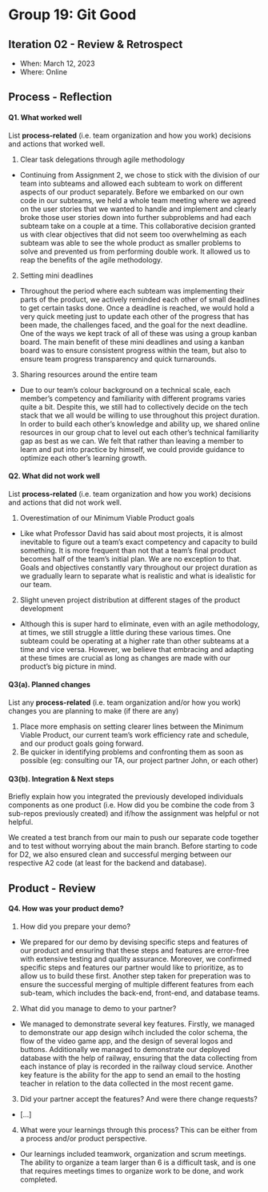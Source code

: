 # Group 19: Git Good


## Iteration 02 - Review & Retrospect

 * When: March 12, 2023
 * Where: Online

## Process - Reflection


#### Q1. What worked well

List **process-related** (i.e. team organization and how you work) decisions and actions that worked well.

1. Clear task delegations through agile methodology
 * Continuing from Assignment 2, we chose to stick with the division of our team into subteams and allowed each subteam to work on different aspects of our product separately. Before we embarked on our own code in our subteams, we held a whole team meeting where we agreed on the user stories that we wanted to handle and implement and clearly broke those user stories down into further subproblems and had each subteam take on a couple at a time. This collaborative decision granted us with clear objectives that did not seem too overwhelming as each subteam was able to see the whole product as smaller problems to solve and prevented us from performing double work. It allowed us to reap the benefits of the agile methodology.
2. Setting mini deadlines
 * Throughout the period where each subteam was implementing their parts of the product, we actively reminded each other of small deadlines to get certain tasks done. Once a deadline is reached, we would hold a very quick meeting just to update each other of the progress that has been made, the challenges faced, and the goal for the next deadline. One of the ways we kept track of all of these was using a group kanban board. The main benefit of these mini deadlines and using a kanban board was to ensure consistent progress within the team, but also to ensure team progress transparency and quick turnarounds. 
3. Sharing resources around the entire team
 * Due to our team’s colour background on a technical scale, each member’s competency and familiarity with different programs varies quite a bit. Despite this, we still had to collectively decide on the tech stack that we all would be willing to use throughout this project duration. In order to build each other’s knowledge and ability up, we shared online resources in our group chat to level out each other’s technical familiarity gap as best as we can. We felt that rather than leaving a member to learn and put into practice by himself, we could provide guidance to optimize each other’s learning growth. 

#### Q2. What did not work well

List **process-related** (i.e. team organization and how you work) decisions and actions that did not work well.

1. Overestimation of our Minimum Viable Product goals
 * Like what Professor David has said about most projects, it is almost inevitable to figure out a team’s exact competency and capacity to build something. It is more frequent than not that a team’s final product becomes half of the team’s initial plan. We are no exception to that. Goals and objectives constantly vary throughout our project duration as we gradually learn to separate what is realistic and what is idealistic for our team.
2. Slight uneven project distribution at different stages of the product development
 * Although this is super hard to eliminate, even with an agile methodology, at times, we still struggle a little during these various times. One subteam could be operating at a higher rate than other subteams at a time and vice versa. However, we believe that embracing and adapting at these times are crucial as long as changes are made with our product’s big picture in mind. 


#### Q3(a). Planned changes

List any **process-related** (i.e. team organization and/or how you work) changes you are planning to make (if there are any)

1. Place more emphasis on setting clearer lines between the Minimum Viable Product, our current team’s work efficiency rate and schedule, and our product goals going forward.
2. Be quicker in identifying problems and confronting them as soon as possible (eg: consulting our TA, our project partner John, or each other)

#### Q3(b). Integration & Next steps
Briefly explain how you integrated the previously developed individuals components as one product (i.e. How did you be combine the code from 3 sub-repos previously created) and if/how the assignment was helpful or not helpful.

We created a test branch from our main to push our separate code together and to test without worrying about the main branch. Before starting to code for D2, we also ensured clean and successful merging between our respective A2 code (at least for the backend and database).


## Product - Review

#### Q4. How was your product demo? 

 1. How did you prepare your demo?
 * We prepared for our demo by devising specific steps and features of our product and ensuring that these steps and features are error-free with extensive testing and quality assurance. Moreover, we confirmed specific steps and features our partner would like to prioritize, as to allow us to build these first. Another step taken for preperation was to ensure the successful merging of multiple different features from each sub-team, which includes the back-end, front-end, and database teams. 
 2. What did you manage to demo to your partner?
 * We managed to demonstrate several key features. Firstly, we managed to demonstrate our app design wihch included the color schema, the flow of the video game app, and the design of several logos and buttons. Additionally we managed to demonstrate our deployed database with the help of railway, ensuring that the data collecting from each instance of play is recorded in the railway cloud service. Another key feature is the ability for the app to send an email to the hosting teacher in relation to the data collected in the most recent game. 
 3. Did your partner accept the features? And were there change requests?
 * [...]
 4. What were your learnings through this process? This can be either from a process and/or product perspective.
 * Our learnings included teamwork, organization and scrum meetings. The ability to organize a team larger than 6 is a difficult task, and is one that requires meetings times to organize work to be done, and work completed. 
